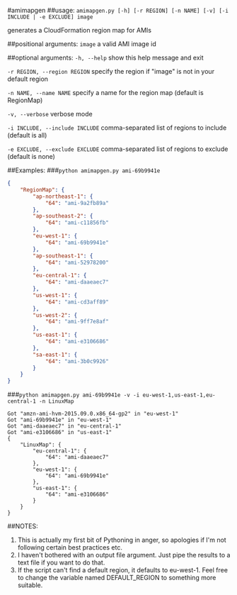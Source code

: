 #amimapgen
##usage:
`amimapgen.py [-h] [-r REGION] [-n NAME] [-v] [-i INCLUDE | -e EXCLUDE] image`

generates a CloudFormation region map for AMIs

##positional arguments:
`image` a valid AMI image id

##optional arguments:
`-h, --help` show this help message and exit

`-r REGION, --region REGION` specify the region if "image" is not in your default region

`-n NAME, --name NAME` specify a name for the region map (default is RegionMap)

`-v, --verbose` verbose mode

`-i INCLUDE, --include INCLUDE` comma-separated list of regions to include (default is all)

`-e EXCLUDE, --exclude EXCLUDE` comma-separated list of regions to exclude (default is none)

##Examples:
###`python amimapgen.py ami-69b9941e`
```json
{
    "RegionMap": {
        "ap-northeast-1": {
            "64": "ami-9a2fb89a"
        },
        "ap-southeast-2": {
            "64": "ami-c11856fb"
        },
        "eu-west-1": {
            "64": "ami-69b9941e"
        },
        "ap-southeast-1": {
            "64": "ami-52978200"
        },
        "eu-central-1": {
            "64": "ami-daaeaec7"
        },
        "us-west-1": {
            "64": "ami-cd3aff89"
        },
        "us-west-2": {
            "64": "ami-9ff7e8af"
        },
        "us-east-1": {
            "64": "ami-e3106686"
        },
        "sa-east-1": {
            "64": "ami-3b0c9926"
        }
    }
}
```
###`python amimapgen.py ami-69b9941e -v -i eu-west-1,us-east-1,eu-central-1 -n LinuxMap`
```
Got "amzn-ami-hvm-2015.09.0.x86_64-gp2" in "eu-west-1"
Got "ami-69b9941e" in "eu-west-1"
Got "ami-daaeaec7" in "eu-central-1"
Got "ami-e3106686" in "us-east-1"
{
    "LinuxMap": {
        "eu-central-1": {
            "64": "ami-daaeaec7"
        },
        "eu-west-1": {
            "64": "ami-69b9941e"
        },
        "us-east-1": {
            "64": "ami-e3106686"
        }
    }
}
```


##NOTES:
1. This is actually my first bit of Pythoning in anger, so apologies if I'm not following certain best practices etc.
1. I haven't bothered with an output file argument. Just pipe the results to a text file if you want to do that.
1. If the script can't find a default region, it defaults to eu-west-1. Feel free to change the variable named DEFAULT_REGION to something more suitable.
